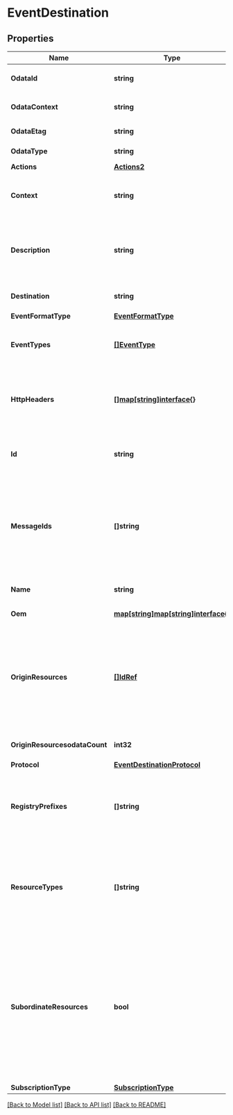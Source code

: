 # EventDestination

## Properties
Name | Type | Description | Notes
------------ | ------------- | ------------- | -------------
**OdataId** | **string** | The unique identifier for a resource. | 
**OdataContext** | **string** | The OData description of a payload. | [optional] 
**OdataEtag** | **string** | The current ETag of the resource. | [optional] 
**OdataType** | **string** | The type of a resource. | 
**Actions** | [**Actions2**](Actions_2.md) |  | [optional] 
**Context** | **string** | A client-supplied string that is stored with the event destination subscription. | 
**Description** | **string** | Provides a description of this resource and is used for commonality  in the schema definitions. | [optional] 
**Destination** | **string** | The URI of the destination Event Service. | [optional] 
**EventFormatType** | [**EventFormatType**](EventFormatType.md) |  | [optional] 
**EventTypes** | [**[]EventType**](EventType.md) | This property contains the types of events that will be sent to the desination. | [optional] 
**HttpHeaders** | [**[]map[string]interface{}**](map[string]interface{}.md) | This is for setting HTTP headers, such as authorization information.  This object will be null on a GET. | [optional] 
**Id** | **string** | Uniquely identifies the resource within the collection of like resources. | 
**MessageIds** | **[]string** | A list of MessageIds that the service will only send.  If this property is absent or the array is empty, then Events with any MessageId will be sent to the subscriber. | [optional] 
**Name** | **string** | The name of the resource or array element. | 
**Oem** | [**map[string]map[string]interface{}**](map[string]interface{}.md) | Oem extension object. | [optional] 
**OriginResources** | [**[]IdRef**](idRef.md) | A list of resources for which the service will only send related events.  If this property is absent or the array is empty, then Events originating from any resource will be sent to the subscriber. | [optional] 
**OriginResourcesodataCount** | **int32** | The number of items in a collection. | [optional] 
**Protocol** | [**EventDestinationProtocol**](EventDestinationProtocol.md) |  | [optional] 
**RegistryPrefixes** | **[]string** | A list of the Prefixes for the Message Registries that contain the MessageIds that will be sent to this event destination. | [optional] 
**ResourceTypes** | **[]string** | A list of Resource Type values (Schema names) that correspond to the OriginOfCondition.  The version and full namespace should not be specified. | [optional] 
**SubordinateResources** | **bool** | By setting this to true and specifying OriginResources, this indicates the subscription will be for events from the OriginsResources specified and also all subordinate resources.  Note that resources associated via the Links section are not considered subordinate. | [optional] 
**SubscriptionType** | [**SubscriptionType**](SubscriptionType.md) |  | 

[[Back to Model list]](../README.md#documentation-for-models) [[Back to API list]](../README.md#documentation-for-api-endpoints) [[Back to README]](../README.md)


